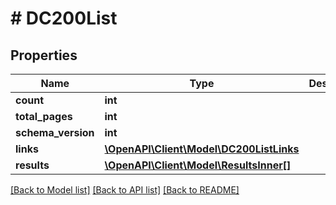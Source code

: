 # # DC200List

## Properties

Name | Type | Description | Notes
------------ | ------------- | ------------- | -------------
**count** | **int** |  | [optional]
**total_pages** | **int** |  | [optional]
**schema_version** | **int** |  | [optional]
**links** | [**\OpenAPI\Client\Model\DC200ListLinks**](DC200ListLinks.md) |  | [optional]
**results** | [**\OpenAPI\Client\Model\ResultsInner[]**](ResultsInner.md) |  | [optional]

[[Back to Model list]](../../README.md#models) [[Back to API list]](../../README.md#endpoints) [[Back to README]](../../README.md)
